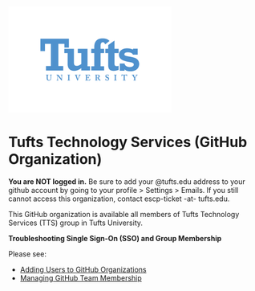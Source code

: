 ![Tufts Logo](https://github.com/TTS-Test/.github/blob/main/Tufts_univ_blue_small.png)
# Tufts Technology Services (GitHub Organization)

**You are NOT logged in.** Be sure to add your @tufts.edu address to your github account by going to your profile > Settings > Emails. If you still cannot access this organization, contact escp-ticket -at- tufts.edu.

This GitHub organization is available all members of Tufts Technology Services (TTS) group in Tufts University.

**Troubleshooting Single Sign-On (SSO) and Group Membership**

Please see:
* [Adding Users to GitHub Organizations](https://tuftswork.atlassian.net/wiki/spaces/ESPTS/pages/739606533/Adding+Users+to+GitHub+Organizations)
* [Managing GitHub Team Membership](https://tuftswork.atlassian.net/wiki/spaces/ESPTS/pages/1630437379/Managing+GitHub+Team+Membership)
